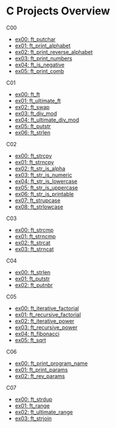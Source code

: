 # C Projects Overview

C00

- [ex00: ft_putchar](https://github.com/pasqualerossi/42-Piscine/blob/main/C00%20-%20C07%20Piscine%20Projects/c00/ex00%20-%20ft_putchar/ft_putchar.c)
- [ex01: ft_print_alphabet](https://github.com/pasqualerossi/42-Piscine/blob/main/C00%20-%20C07%20Piscine%20Projects/c00/ex01%20-%20ft_print_alphabet/ft_print_alphabet.c)
- [ex02: ft_print_reverse_alphabet](https://github.com/pasqualerossi/42-Piscine/blob/main/C00%20-%20C07%20Piscine%20Projects/c00/ex02%20-%20ft_print_reverse_alphabet/ft_print_reverse_alphabet.c)
- [ex03: ft_print_numbers](https://github.com/pasqualerossi/42-Piscine/blob/main/C00%20-%20C07%20Piscine%20Projects/c00/ex03%20-%20ft_print_numbers/ft_print_numbers.c)
- [ex04: ft_is_negative](https://github.com/pasqualerossi/42-Piscine/blob/main/C00%20-%20C07%20Piscine%20Projects/c00/ex04%20-%20ft_is_negative/ft_is_negative.c)
- [ex05: ft_print_comb](https://github.com/pasqualerossi/42-Piscine/blob/main/C00%20-%20C07%20Piscine%20Projects/c00/ex05%20-%20ft_print_comb/ft_print_comb.c)

C01

- [ex00: ft_ft](https://github.com/pasqualerossi/42-Piscine/blob/main/C00%20-%20C07%20Piscine%20Projects/c01/ex00%20-%20ft_ft/ft_ft.c)
- [ex01: ft_ultimate_ft](https://github.com/pasqualerossi/42-Piscine/blob/main/C00%20-%20C07%20Piscine%20Projects/c01/ex01%20-%20ft_ultimate_ft/ft_ultimate_ft.c)
- [ex02: ft_swap](https://github.com/pasqualerossi/42-Piscine/blob/main/C00%20-%20C07%20Piscine%20Projects/c01/ex02%20-%20ft_swap/ft_swap.c)
- [ex03: ft_div_mod](https://github.com/pasqualerossi/42-Piscine/blob/main/C00%20-%20C07%20Piscine%20Projects/c01/ex03%20-%20ft_div_mod/ft_div_mod.c)
- [ex04: ft_ultimate_div_mod](https://github.com/pasqualerossi/42-Piscine/blob/main/C00%20-%20C07%20Piscine%20Projects/c01/ex04%20-%20ft_ultimate_div_mod/ft_ultimate_div_mod.c)
- [ex05: ft_putstr](https://github.com/pasqualerossi/42-Piscine/blob/main/C00%20-%20C07%20Piscine%20Projects/c01/ex05%20-%20ft_putstr/ft_putstr.c)
- [ex06: ft_strlen](https://github.com/pasqualerossi/42-Piscine/blob/main/C00%20-%20C07%20Piscine%20Projects/c01/ex06%20-%20ft_strlen/ft_strlen.c)

C02

- [ex00: ft_strcpy](https://github.com/pasqualerossi/42-Piscine/blob/main/C00%20-%20C07%20Piscine%20Projects/c02/ex00%20-%20ft_strcpy/ft_strcpy.c)
- [ex01: ft_strncpy](https://github.com/pasqualerossi/42-Piscine/blob/main/C00%20-%20C07%20Piscine%20Projects/c02/ex01%20-%20ft_strncpy/ft_strncpy.c)
- [ex02: ft_str_is_alpha](https://github.com/pasqualerossi/42-Piscine/blob/main/C00%20-%20C07%20Piscine%20Projects/c02/ex02%20-%20ft_str_is_alpha/ft_str_is_alpha.c)
- [ex03: ft_str_is_numeric](https://github.com/pasqualerossi/42-Piscine/blob/main/C00%20-%20C07%20Piscine%20Projects/c02/ex03%20-%20ft_str_is_numeric/ft_str_is_numeric.c)
- [ex04: ft_str_is_lowercase](https://github.com/pasqualerossi/42-Piscine/blob/main/C00%20-%20C07%20Piscine%20Projects/c02/ex04%20-%20ft_str_is_lowercase/ft_str_is_lowercase.c)
- [ex05: ft_str_is_uppercase](https://github.com/pasqualerossi/42-Piscine/blob/main/C00%20-%20C07%20Piscine%20Projects/c02/ex05%20-%20ft_str_is_uppercase/ft_str_is_uppercase.c)
- [ex06: ft_str_is_printable](https://github.com/pasqualerossi/42-Piscine/blob/main/C00%20-%20C07%20Piscine%20Projects/c02/ex06%20-%20ft_str_is_printable/ft_str_is_printable.c)
- [ex07: ft_strupcase](https://github.com/pasqualerossi/42-Piscine/blob/main/C00%20-%20C07%20Piscine%20Projects/c02/ex07%20-%20ft_strupcase/ft_strupcase.c)
- [ex08: ft_strlowcase](https://github.com/pasqualerossi/42-Piscine/blob/main/C00%20-%20C07%20Piscine%20Projects/c02/ex08%20-%20ft_strlowcase/ft_strlowcase.c)

C03

- [ex00: ft_strcmp](https://github.com/pasqualerossi/42-Piscine/tree/main/C00%20-%20C07%20Piscine%20Projects/c03/ex00%20-%20ft_strcmp)
- [ex01: ft_strncmp](https://github.com/pasqualerossi/42-Piscine/blob/main/C00%20-%20C07%20Piscine%20Projects/c03/ex01%20-%20ft_strncmp/ft_strncmp.c)
- [ex02: ft_strcat](https://github.com/pasqualerossi/42-Piscine/blob/main/C00%20-%20C07%20Piscine%20Projects/c03/ex02%20-%20ft_strcat/ft_strcat.c)
- [ex03: ft_strncat](https://github.com/pasqualerossi/42-Piscine/blob/main/C00%20-%20C07%20Piscine%20Projects/c03/ex03%20-%20ft_strncat/ft_strncat.c)

C04

- [ex00: ft_strlen](https://github.com/pasqualerossi/42-Piscine/blob/main/c04/ex00%20-%20ft_strlen/ft_strlen.c)
- [ex01: ft_putstr](https://github.com/pasqualerossi/42-Piscine/blob/main/c04/ex01%20-%20ft_putstr/ft_putstr.c)
- [ex02: ft_putnbr](https://github.com/pasqualerossi/42-Piscine/blob/main/c04/ex02%20-%20ft_putnbr/ft_putnbr.c)

C05

- [ex00: ft_iterative_factorial](https://github.com/pasqualerossi/42-Piscine/blob/main/c05/ex00%20-%20ft_iterative_factorial/ft_iterative_factorial.c)
- [ex01: ft_recursive_factorial](https://github.com/pasqualerossi/42-Piscine/blob/main/c05/ex01%20-%20ft_recursive_factorial/ft_recursive_factorial.c)
- [ex02: ft_iterative_power](https://github.com/pasqualerossi/42-Piscine/blob/main/c05/ex02%20-%20ft_iterative_power/ft_iterative_power.c)
- [ex03: ft_recursive_power](https://github.com/pasqualerossi/42-Piscine/blob/main/c05/ex03%20-%20ft_recursive_power/ft_recursive_power.c)
- [ex04: ft_fibonacci](https://github.com/pasqualerossi/42-Piscine/blob/main/c05/ex04%20-%20ft_fibonacci/ft_fibonacci.c)
- [ex05: ft_sqrt](https://github.com/pasqualerossi/42-Piscine/blob/main/c05/ex05%20-%20ft_sqrt/ft_sqrt.c)

C06

- [ex00: ft_print_program_name](https://github.com/pasqualerossi/42-Piscine/blob/main/c06/ex00%20-%20ft_print_program_name/ft_print_program_name.c)
- [ex01: ft_print_params](https://github.com/pasqualerossi/42-Piscine/blob/main/c06/ex01%20-%20ft_print_params/ft_print_params.c)
- [ex02: ft_rev_params](https://github.com/pasqualerossi/42-Piscine/blob/main/c06/ex02%20-%20ft_rev_params/ft_rev_params.c)

C07

- [ex00: ft_strdup](https://github.com/pasqualerossi/42-Piscine/blob/main/c07/ex00%20-%20ft_strdup/ft_strdup.c)
- [ex01: ft_range](https://github.com/pasqualerossi/42-Piscine/blob/main/c07/ex01%20-%20ft_range/ft_range.c)
- [ex02: ft_ultimate_range](https://github.com/pasqualerossi/42-Piscine/blob/main/c07/ex02%20-%20ft_ultimate_range/ft_ultimate_range.c)
- [ex03: ft_strjoin](https://github.com/pasqualerossi/42-Piscine/blob/main/c07/ex03%20-%20ft_strjoin/ft_strjoin.c)
